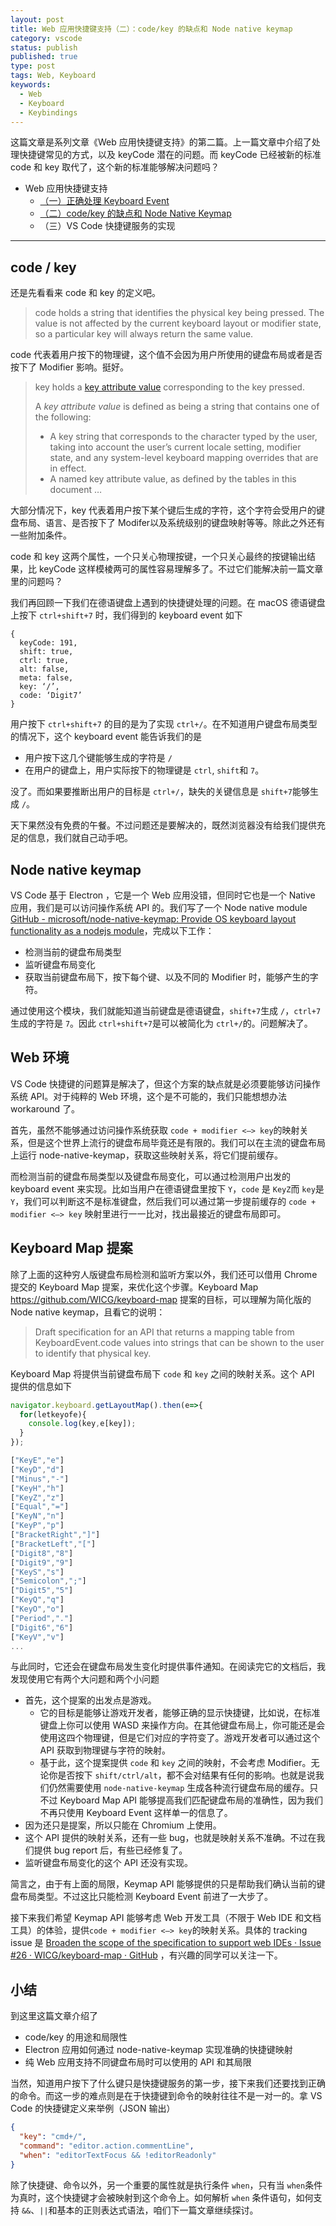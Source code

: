 ```yaml
---
layout: post
title: Web 应用快捷键支持（二）：code/key 的缺点和 Node native keymap
category: vscode
status: publish
published: true
type: post
tags: Web, Keyboard
keywords:
  - Web
  - Keyboard
  - Keybindings
---
```


这篇文章是系列文章《Web 应用快捷键支持》的第二篇。上一篇文章中介绍了处理快捷键常见的方式，以及 keyCode 潜在的问题。而 keyCode 已经被新的标准 code 和 key 取代了，这个新的标准能够解决问题吗？

- Web 应用快捷键支持
  - [（一）正确处理 Keyboard Event](https://rebornix.com/vscode/2019/08/11/web-keyboard-support/)
  - [（二）code/key 的缺点和 Node Native Keymap](https://rebornix.com/vscode/2019/08/25/web-keyboard-support-2/)
  - （三）VS Code 快捷键服务的实现

---

## code / key

还是先看看来 code 和 key 的定义吧。

> code holds a string that identifies the physical key being pressed. The value is not affected by the current keyboard layout or modifier state, so a particular key will always return the same value.

code 代表着用户按下的物理键，这个值不会因为用户所使用的键盘布局或者是否按下了 Modifier 影响。挺好。

> key holds a  [key attribute value](https://www.w3.org/TR/uievents-key/#key-attribute-value)  corresponding to the key pressed.
>
> A *key attribute value* is defined as being a string that contains one of the following:
> * A key string that corresponds to the character typed by the user, taking into account the user’s current locale setting, modifier state, and any system-level keyboard mapping overrides that are in effect.
> * A named key attribute value, as defined by the tables in this document …

大部分情况下，key 代表着用户按下某个键后生成的字符，这个字符会受用户的键盘布局、语言、是否按下了 Modifer以及系统级别的键盘映射等等。除此之外还有一些附加条件。

code 和 key 这两个属性，一个只关心物理按键，一个只关心最终的按键输出结果，比 keyCode 这样模棱两可的属性容易理解多了。不过它们能解决前一篇文章里的问题吗？

我们再回顾一下我们在德语键盘上遇到的快捷键处理的问题。在 macOS 德语键盘上按下 `ctrl+shift+7` 时，我们得到的 keyboard event 如下

```
{
  keyCode: 191,
  shift: true,
  ctrl: true,
  alt: false,
  meta: false,
  key: ‘/’,
  code: ‘Digit7’
}
```

用户按下 `ctrl+shift+7` 的目的是为了实现 `ctrl+/`。在不知道用户键盘布局类型的情况下，这个 keyboard event 能告诉我们的是

* 用户按下这几个键能够生成的字符是 `/`
* 在用户的键盘上，用户实际按下的物理键是 `ctrl`, `shift`和 `7`。

没了。而如果要推断出用户的目标是 `ctrl+/`，缺失的关键信息是 `shift+7`能够生成 `/`。

天下果然没有免费的午餐。不过问题还是要解决的，既然浏览器没有给我们提供充足的信息，我们就自己动手吧。

## Node native keymap
VS Code 基于 Electron ，它是一个 Web 应用没错，但同时它也是一个 Native 应用，我们是可以访问操作系统 API 的。我们写了一个 Node native module [GitHub - microsoft/node-native-keymap: Provide OS keyboard layout functionality as a nodejs module](https://github.com/microsoft/node-native-keymap)，完成以下工作：

* 检测当前的键盘布局类型
* 监听键盘布局变化
* 获取当前键盘布局下，按下每个键、以及不同的 Modifier 时，能够产生的字符。

通过使用这个模块，我们就能知道当前键盘是德语键盘，`shift+7`生成 `/`，`ctrl+7`生成的字符是 `7`。因此 `ctrl+shift+7`是可以被简化为 `ctrl+/`的。问题解决了。

## Web 环境
VS Code 快捷键的问题算是解决了，但这个方案的缺点就是必须要能够访问操作系统 API。对于纯粹的 Web 环境，这个是不可能的，我们只能想想办法 workaround 了。

首先，虽然不能够通过访问操作系统获取 `code + modifier <—> key`的映射关系，但是这个世界上流行的键盘布局毕竟还是有限的。我们可以在主流的键盘布局上运行 node-native-keymap，获取这些映射关系，将它们提前缓存。

而检测当前的键盘布局类型以及键盘布局变化，可以通过检测用户出发的 keyboard event 来实现。比如当用户在德语键盘里按下 `Y`，`code` 是 `KeyZ`而 `key`是`Y`，我们可以判断这不是标准键盘，然后我们可以通过第一步提前缓存的 `code + modifier <—> key` 映射里进行一一比对，找出最接近的键盘布局即可。

## Keyboard Map 提案
除了上面的这种穷人版键盘布局检测和监听方案以外，我们还可以借用 Chrome 提交的 Keyboard Map 提案，来优化这个步骤。Keyboard Map https://github.com/WICG/keyboard-map 提案的目标，可以理解为简化版的 Node native keymap，且看它的说明：

> Draft specification for an API that returns a mapping table from KeyboardEvent.code values into strings that can be shown to the user to identify that physical key.

Keyboard Map 将提供当前键盘布局下 `code` 和 `key` 之间的映射关系。这个 API 提供的信息如下

```js
navigator.keyboard.getLayoutMap().then(e=>{
  for(letkeyofe){
    console.log(key,e[key]);
  }
});

["KeyE","e"]
["KeyD","d"]
["Minus","-"]
["KeyH","h"]
["KeyZ","z"]
["Equal","="]
["KeyN","n"]
["KeyP","p"]
["BracketRight","]"]
["BracketLeft","["]
["Digit8","8"]
["Digit9","9"]
["KeyS","s"]
["Semicolon",";"]
["Digit5","5"]
["KeyQ","q"]
["KeyO","o"]
["Period","."]
["Digit6","6"]
["KeyV","v"]
...
```

与此同时，它还会在键盘布局发生变化时提供事件通知。在阅读完它的文档后，我发现使用它有两个大问题和两个小问题

* 首先，这个提案的出发点是游戏。
	* 它的目标是能够让游戏开发者，能够正确的显示快捷键，比如说，在标准键盘上你可以使用 WASD 来操作方向。在其他键盘布局上，你可能还是会使用这四个物理键，但是它们对应的字符变了。游戏开发者可以通过这个 API 获取到物理键与字符的映射。
	* 基于此，这个提案提供 `code` 和 `key` 之间的映射，不会考虑 Modifier。无论你是否按下 `shift/ctrl/alt`，都不会对结果有任何的影响。也就是说我们仍然需要使用 `node-native-keymap` 生成各种流行键盘布局的缓存。只不过 Keyboard Map API 能够提高我们匹配键盘布局的准确性，因为我们不再只使用 Keyboard Event 这样单一的信息了。
* 因为还只是提案，所以只能在 Chromium 上使用。
* 这个 API 提供的映射关系，还有一些 bug，也就是映射关系不准确。不过在我们提供 bug report 后，有些已经修复了。
* 监听键盘布局变化的这个 API 还没有实现。

简言之，由于有上面的局限，Keymap API 能够提供的只是帮助我们确认当前的键盘布局类型。不过这比只能检测 Keyboard Event 前进了一大步了。

接下来我们希望 Keymap API 能够考虑 Web 开发工具（不限于 Web IDE 和文档工具）的体验，提供`code + modifier <—> key`的映射关系。具体的 tracking issue 是 [Broaden the scope of the specification to support web IDEs · Issue #26 · WICG/keyboard-map · GitHub](https://github.com/WICG/keyboard-map/issues/26) ，有兴趣的同学可以关注一下。

## 小结

到这里这篇文章介绍了

* code/key 的用途和局限性
* Electron 应用如何通过 node-native-keymap 实现准确的快捷键映射
* 纯 Web 应用支持不同键盘布局时可以使用的 API 和其局限

当然，知道用户按下了什么键只是快捷键服务的第一步，接下来我们还要找到正确的命令。而这一步的难点则是在于快捷键到命令的映射往往不是一对一的。拿 VS Code 的快捷键定义来举例（JSON 输出）

```json
{
  "key": "cmd+/",
  "command": "editor.action.commentLine",
  "when": "editorTextFocus && !editorReadonly"
}
```

除了快捷键、命令以外，另一个重要的属性就是执行条件 `when`，只有当 `when`条件为真时，这个快捷键才会被映射到这个命令上。如何解析 `when` 条件语句，如何支持 `&&`、`||`和基本的正则表达式语法，咱们下一篇文章继续探讨。